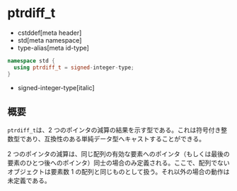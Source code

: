 # ptrdiff_t
* cstddef[meta header]
* std[meta namespace]
* type-alias[meta id-type]

```cpp
namespace std {
  using ptrdiff_t = signed-integer-type;
}
```
* signed-integer-type[italic]

## 概要
`ptrdiff_t`は、2 つのポインタの減算の結果を示す型である。これは符号付き整数型であり、互換性のある単純データ型へキャストすることができる。

2 つのポインタの減算は、同じ配列の有効な要素へのポインタ（もしくは最後の要素のひとつ後へのポインタ）同士の場合のみ定義される。ここで、配列でないオブジェクトは要素数 1 の配列と同じものとして扱う。それ以外の場合の動作は未定義である。
